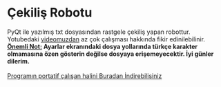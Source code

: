 # Çekiliş Robotu
PyQt ile yazılmış txt dosyasından rastgele çekiliş yapan robottur.
<br>
Yotubedaki [videomuzdan](https://youtu.be/iptqq3D0wg4) az çok çalışması hakkında fikir edinilebilinir.
<br>
**<ins>Önemli Not:</ins> Ayarlar ekranındaki dosya yollarında türkçe karakter olmamasına özen gösterin değilse dosyaya erişemeyecektir. İyi günler dilerim.**
<br><br>
[Programın portatif çalışan halini Buradan İndirebilisiniz](https://github.com/ahmetmuhammetkocabiyik/Cekilis-Robotu/raw/main/cekilis-robotu.exe)

